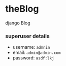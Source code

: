 # theBlog
django Blog

### superuser details
* username: `admnin`
* email: `admin@admin.com`
* password: `asdf:lkj`